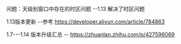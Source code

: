 


问题：天级别窗口中存在的时区问题
--1.13 解决了时区问题 

1.13版本更新
--参考 https://developer.aliyun.com/article/784863

1.7---1.14 版本升级汇总
-- https://zhuanlan.zhihu.com/p/427596069